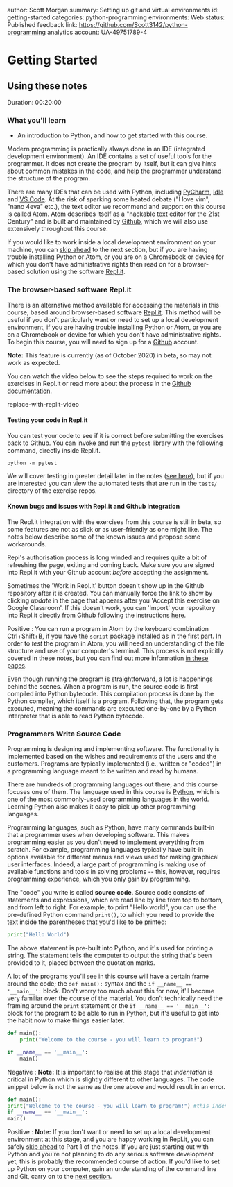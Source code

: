 author: Scott Morgan
summary: Setting up git and virtual environments
id: getting-started
categories: python-programming
environments: Web
status: Published
feedback link: https://github.com/Scott3142/python-programming
analytics account: UA-49751789-4

# Getting Started

## Using these notes
Duration: 00:20:00

### What you'll learn
* An introduction to Python, and how to get started with this course.

Modern programming is practically always done in an IDE (integrated development environment). An IDE contains a set of useful tools for the programmer. It does not create the program by itself, but it can give hints about common mistakes in the code, and help the programmer understand the structure of the program.

There are many IDEs that can be used with Python, including [PyCharm](https://www.jetbrains.com/pycharm), [Idle](https://docs.python.org/3/library/idle.html) and [VS Code](https://code.visualstudio.com/). At the risk of sparking some heated debate ("I love vim", "nano 4eva" etc.), the text editor we recommend and support on this course is called Atom. Atom describes itself as a "hackable text editor for the 21st Century" and is built and maintained by [Github](https://github.com/), which we will also use extensively throughout this course.

If you would like to work inside a local development environment on your machine, you can [skip ahead](https://scott3142.uk/python-programming/codelabs/local-development-environment/index.html?index=..%2F..index#0) to the next section, but if you are having trouble installing Python or Atom, or you are on a Chromebook or device for which you don't have administrative rights then read on for a browser-based solution using the software [Repl.it](https://repl.it/~).

### The browser-based software Repl.it

There is an alternative method available for accessing the materials in this course, based around browser-based software [Repl.it](https://repl.it/~). This method will be useful if you don't particularly want or need to set up a local development environment, if you are having trouble installing Python or Atom, or you are on a Chromebook or device for which you don't have administrative rights. To begin this course, you will need to sign up for a [Github](https://github.com) account.

**Note:** This feature is currently (as of October 2020) in beta, so may not work as expected.

You can watch the video below to see the steps required to work on the exercises in Repl.it or read more about the process in the [Github documentation](https://classroom.github.com/help/student-experience-replit).

replace-with-replit-video

#### Testing your code in Repl.it

You can test your code to see if it is correct before submitting the exercises back to Github. You can invoke and run the `pytest` library with the following command, directly inside Repl.it.

```
python -m pytest
```

We will cover testing in greater detail later in the notes ([see here](https://scott3142.uk/python-programming/codelabs/part-6/index.html?index=..%2F..index#2)), but if you are interested you can view the automated tests that are run in the `tests/` directory of the exercise repos.

#### Known bugs and issues with Repl.it and Github integration

The Repl.it integration with the exercises from this course is still in beta, so some features are not as slick or as user-friendly as one might like. The notes below describe some of the known issues and propose some workarounds.

Repl's authorisation process is long winded and requires quite a bit of refreshing the page, exiting and coming back. Make sure you are signed into Repl.it with your Github account _before_ accepting the assignment.

Sometimes the 'Work in Repl.it' button doesn't show up in the Github repository after it is created. You can manually force the link to show by clicking _update_ in the page that appears after you 'Accept this exercise on Google Classroom'. If this doesn't work, you can 'Import' your repository into Repl.it directly from Github following the instructions [here](https://blog.repl.it/github#:~:text=Now%20you%20can%20instantly%20run,to%20README%20files%20near%20you.).

Positive
: You can run a program in Atom by the keyboard combination Ctrl+Shift+B, if you have the `script` package installed as in the first part. In order to _test_ the program in Atom, you will need an understanding of the file structure and use of your computer's terminal. This process is not explicitly covered in these notes, but you can find out more information [in these pages](https://realpython.com/pytest-python-testing/).

Even though running the program is straightforward, a lot is happenings behind the scenes. When a program is run, the source code is first compiled into Python bytecode. This compilation process is done by the Python compiler, which itself is a program. Following that, the program gets executed, meaning the commands are executed one-by-one by a Python interpreter that is able to read Python bytecode.

### Programmers Write Source Code

Programming is designing and implementing software. The functionality is implemented based on the wishes and requirements of the users and the customers. Programs are typically implemented (i.e., written or "coded") in a programming language meant to be written and read by humans.

There are hundreds of programming languages out there, and this course focuses one of them. The language used in this course is [Python](https://www.python.org/), which is one of the most commonly-used programming languages in the world. Learning Python also makes it easy to pick up other programming languages.

Programming languages, such as Python, have many commands built-in that a programmer uses when developing software. This makes programming easier as you don't need to implement everything from scratch. For example, programming languages typically have built-in options available for different menus and views used for making graphical user interfaces. Indeed, a large part of programming is making use of available functions and tools in solving problems -- this, however, requires programming experience, which you only gain by programming.

The "code" you write is called **source code**. Source code consists of statements and expressions, which are read line by line from top to bottom, and from left to right. For example, to print "Hello world", you can use the pre-defined Python command `print()`, to which you need to provide the text inside the parentheses that you'd like to be printed:

```python
print("Hello World")
```

The above statement is pre-built into Python, and it's used for printing a string. The statement tells the computer to output the string that's been provided to it, placed between the quotation marks.

A lot of the programs you'll see in this course will have a certain frame around the code; the `def main():` syntax and the `if __name__ == '__main__':` block. Don't worry too much about this for now, it'll become very familiar over the course of the material. You don't technically need the framing around the `print` statement or the `if __name__ == '__main__':` block for the program to be able to run in Python, but it's useful to get into the habit now to make things easier later.

```python
def main():
    print("Welcome to the course - you will learn to program!")

if __name__ == '__main__':
    main()
```

Negative
: **Note:** It is important to realise at this stage that _indentation_ is critical in Python which is slightly different to other languages. The code snippet below is not the same as the one above and would result in an error.

```python
def main():
print("Welcome to the course - you will learn to program!") #this indentation is wrong
if __name__ == '__main__':
main()
```

Positive
: **Note:** If you don't want or need to set up a local development environment at this stage, and you are happy working in Repl.it, you can safely [skip ahead](https://scott3142.uk/python-programming/codelabs/part-1/index.html?index=..%2F..index#0) to Part 1 of the notes. If you are just starting out with Python and you're not planning to do any serious software development yet, this is probably the recommended course of action. If you'd like to set up Python on your computer, gain an understanding of the command line and Git, carry on to the [next section](https://scott3142.uk/python-programming/codelabs/local-development-environment/index.html?index=..%2F..index#0).
